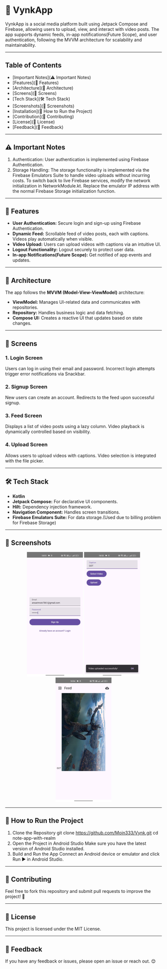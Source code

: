 # 🎥 VynkApp
VynkApp is a social media platform built using Jetpack Compose and Firebase, allowing users to upload, view, and interact with video posts. The app supports dynamic feeds, in-app notifications(Future Scope), and user authentication, following the MVVM architecture for scalability and maintainability.

---

## Table of Contents
- [Important Notes](⚠️ Important Notes)
- [Features](🚀 Features)
- [Architecture](🧱 Architecture)
- [Screens](📱 Screens)
- [Tech Stack](🛠️ Tech Stack)
- [Screenshots](📸 Screenshots)
- [Installation](🧰 How to Run the Project)
- [Contribution](🤝 Contributing)
- [License](📄 License)
- [Feedback](💬 Feedback)

---

## ⚠️ Important Notes
1. Authentication:
User authentication is implemented using Firebase Authentication.
2. Storage Handling:
The storage functionality is implemented via the Firebase Emulators Suite to handle video uploads without incurring costs.
To switch back to live Firebase services, modify the network initialization in NetworkModule.kt. Replace the emulator IP address with the normal Firebase Storage initialization function.

---

## 🚀 Features
- **User Authentication:**
Secure login and sign-up using Firebase Authentication.
- **Dynamic Feed:**
Scrollable feed of video posts, each with captions. Videos play automatically when visible.
- **Video Upload:**
Users can upload videos with captions via an intuitive UI.
- **Logout Functionality:**
Logout securely to protect user data.
- **In-app Notifications(Future Scope):**
Get notified of app events and updates.

---

## 🧱 Architecture
The app follows the **MVVM (Model-View-ViewModel)** architecture:
- **ViewModel:** Manages UI-related data and communicates with repositories.
- **Repository:** Handles business logic and data fetching.
- **Compose UI:** Creates a reactive UI that updates based on state changes.

---

## 📱 Screens
### 1. **Login Screen**
Users can log in using their email and password. Incorrect login attempts trigger error notifications via Snackbar.

### 2. **Signup Screen**
New users can create an account. Redirects to the feed upon successful signup.

### 3. **Feed Screen**
Displays a list of video posts using a lazy column. Video playback is dynamically controlled based on visibility.

### 4. **Upload Screen**
Allows users to upload videos with captions. Video selection is integrated with the file picker.

---

## 🛠️ Tech Stack
- **Kotlin**
- **Jetpack Compose:** For declarative UI components.
- **Hilt:** Dependency injection framework.
- **Navigation Component:** Handles screen transitions.
- **Firebase Emulators Suite:** For data storage.(Used due to billing problem for Firebase Storage)

---

## 📸 Screenshots

<p align="center"> <img src="./Screenshot 0.jpg" alt="Screenshot 1" width="180" /> <img src="./Screenshot 1.jpg" alt="Screenshot 2" width="180" /> <img src="./Screenshot 2.jpg" alt="Screenshot 3" width="180" /></p>

---

## 🧰 How to Run the Project
1. Clone the Repository
   git clone https://github.com/Moin333/Vynk.git
   cd note-app-with-realm
2. Open the Project in Android Studio
   Make sure you have the latest version of Android Studio installed.
3. Build and Run the App
   Connect an Android device or emulator and click Run ▶️ in Android Studio.

---

## 🤝 Contributing
Feel free to fork this repository and submit pull requests to improve the project! 🎉

---

## 📄 License
This project is licensed under the MIT License.

---

## 💬 Feedback
If you have any feedback or issues, please open an issue or reach out. 😊
